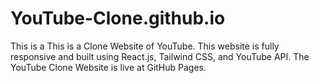 # YouTube-Clone.github.io
This is a This is a Clone Website of YouTube. This website is fully responsive and built using React.js, Tailwind CSS, and YouTube API. The  YouTube Clone Website is live at GitHub Pages.
